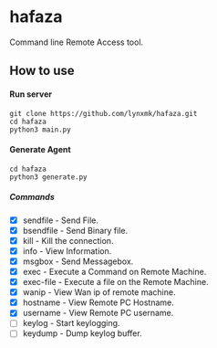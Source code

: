 # hafaza
Command line Remote Access tool.

## How to use 

#### Run server 
```
git clone https://github.com/lynxmk/hafaza.git
cd hafaza
python3 main.py
```

#### Generate Agent 
```
cd hafaza
python3 generate.py
```
##### Commands 
- [x] sendfile - Send File.
- [x] bsendfile - Send Binary file.
- [x] kill - Kill the connection.
- [x] info - View Information.
- [x] msgbox - Send Messagebox.
- [x] exec - Execute a Command on Remote Machine.
- [x] exec-file - Execute a file on the Remote Machine.
- [x] wanip - View Wan ip of remote machine.
- [x] hostname - View Remote PC Hostname.
- [x] username - View Remote PC username.
- [ ] keylog - Start keylogging.
- [ ] keydump - Dump keylog buffer.
